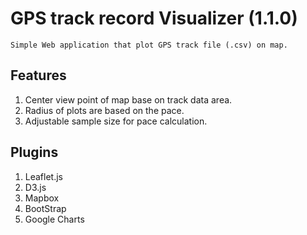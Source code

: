 # GPS track record Visualizer (1.1.0)
    Simple Web application that plot GPS track file (.csv) on map.

## Features
1. Center view point of map base on track data area.
2. Radius of plots are based on the pace. 
3. Adjustable  sample size for pace calculation.

## Plugins
1. Leaflet.js
2. D3.js
3. Mapbox
4. BootStrap
5. Google Charts